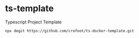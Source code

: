 # ts-template

Typescript Project Template

`npx degit https://github.com/crofoot/ts-docker-template.git`

